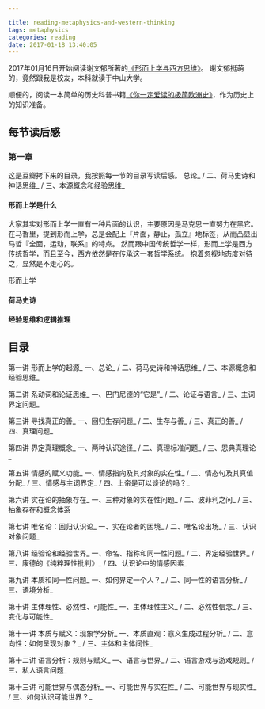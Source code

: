 ```yaml
---

title: reading-metaphysics-and-western-thinking
tags: metaphysics
categories: reading
date: 2017-01-18 13:40:05
---
```


2017年01月16日开始阅读谢文郁所著的[《形而上学与西方思维》](https://book.douban.com/subject/26793140/)。
谢文郁挺萌的，竟然跟我是校友，本科就读于中山大学。

顺便的，阅读一本简单的历史科普书籍[《你一定爱读的极简欧洲史》](https://book.douban.com/subject/5366248/)，作为历史上的知识准备。








## 每节读后感
### 第一章
这是豆瓣拷下来的目录，我按照每一节的目录写读后感。
总论_ / 二、荷马史诗和神话思维_ / 三、本源概念和经验思维_

#### 形而上学是什么
大家其实对形而上学一直有一种片面的认识，主要原因是马克思一直努力在黑它。
在马哲里，提到形而上学，总是会配上『片面，静止，孤立』地标签，从而凸显出马哲『全面，运动，联系』的特点。
然而跟中国传统哲学一样，形而上学是西方传统哲学，而且至今，西方依然是在传承这一套哲学系统。
抱着忽视地态度对待之，显然是不走心的。

形而上学

#### 荷马史诗


#### 经验思维和逻辑推理





## 目录

第一讲 形而上学的起源_
一、总论_ / 二、荷马史诗和神话思维_ / 三、本源概念和经验思维_

第二讲 系动词和论证思维_
一、巴门尼德的“它是”_ / 二、论证与语言_ / 三、主词界定问题_

第三讲 寻找真正的善_
一、回归生存问题_ / 二、生存与善_ / 三、真正的善_ / 四、真理问题_

第四讲 界定真理概念_
一、两种认识途径_ / 二、真理标准问题_ / 三、恩典真理论_

第五讲 情感的赋义功能_
一、情感指向及其对象的实在性_ / 二、情态句及其真值分配_ / 三、情感与主词界定_ / 四、上帝是可以谈论的吗？_

第六讲 实在论的抽象存在_
一、三种对象的实在性问题_ / 二、波菲利之问_ / 三、抽象存在和概念体系

第七讲 唯名论：回归认识论_
一、实在论者的困境_ / 二、唯名论出场_ / 三、认识对象问题_

第八讲 经验论和经验世界_
一、命名、指称和同一性问题_ / 二、界定经验世界_ / 三、康德的《纯粹理性批判》_ / 四、认识论中的情感因素_

第九讲 本质和同一性问题_
一、如何界定一个人？_ / 二、同一性的语言分析_ / 三、语境分析_

第十讲 主体理性、必然性、可能性_
一、主体理性主义_ / 二、必然性信念_ / 三、变化与可能性_

第十一讲 本质与赋义：现象学分析_
一、本质直观：意义生成过程分析_ / 二、意向性：如何呈现对象？_ / 三、主体和主体间性_

第十二讲 语言分析：规则与赋义_
一、语言与世界_ / 二、语言游戏与游戏规则_ / 三、私人语言问题_

第十三讲 可能世界与偶态分析_
一、可能世界与实在性_ / 二、可能世界与现实性_ / 三、如何认识可能世界？_
